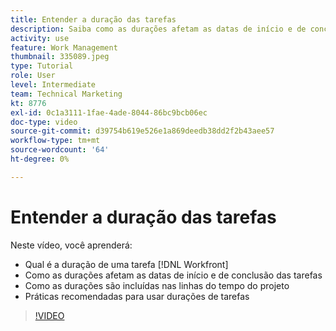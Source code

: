 ```yaml
---
title: Entender a duração das tarefas
description: Saiba como as durações afetam as datas de início e de conclusão das tarefas, como elas são consideradas nas linhas do tempo do projeto e saiba sobre algumas práticas recomendadas para usar durações de tarefas.
activity: use
feature: Work Management
thumbnail: 335089.jpeg
type: Tutorial
role: User
level: Intermediate
team: Technical Marketing
kt: 8776
exl-id: 0c1a3111-1fae-4ade-8044-86bc9bcb06ec
doc-type: video
source-git-commit: d39754b619e526e1a869deedb38dd2f2b43aee57
workflow-type: tm+mt
source-wordcount: '64'
ht-degree: 0%

---
```


# Entender a duração das tarefas

Neste vídeo, você aprenderá:

* Qual é a duração de uma tarefa [!DNL Workfront]
* Como as durações afetam as datas de início e de conclusão das tarefas
* Como as durações são incluídas nas linhas do tempo do projeto
* Práticas recomendadas para usar durações de tarefas

>[!VIDEO](https://video.tv.adobe.com/v/335089/?quality=12)
